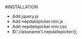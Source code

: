#INSTALLATION

- Add jquery.js
- Add nepdatepicker.min.js 
- Add nepdatepicker.min.css 
- $('.classname').nepdatepicker();